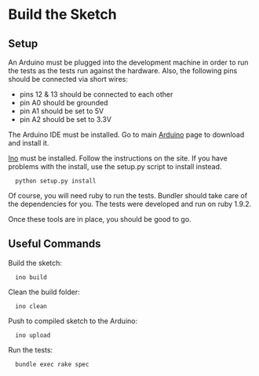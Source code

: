 Build the Sketch
================

Setup
-----

An Arduino must be plugged into the development machine in order to run the tests as the
tests run against the hardware.  Also, the following pins should be connected via short wires:

- pins 12 & 13 should be connected to each other
- pin A0 should be grounded
- pin A1 should be set to 5V
- pin A2 should be set to 3.3V

The Arduino IDE must be installed.  Go to main [Arduino](http://arduino.cc) page to download and install it.

[Ino](http://inotool.org/) must be installed.  Follow the instructions on the site.  If
you have problems with the install, use the setup.py script to install instead.

      python setup.py install

Of course, you will need ruby to run the tests.  Bundler should take care of the dependencies
for you.  The tests were developed and run on ruby 1.9.2.

Once these tools are in place, you should be good to go.

Useful Commands
---------------

Build the sketch:

      ino build

Clean the build folder:

      ino clean

Push to compiled sketch to the Arduino:

      ino upload

Run the tests:

      bundle exec rake spec 
